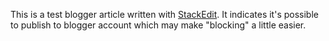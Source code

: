 

This is a test blogger article written with [StackEdit](https://stackedit.io/).  It indicates it's possible to publish to blogger account which may make "blocking" a little easier.
<!--stackedit_data:
eyJoaXN0b3J5IjpbLTEyMTIxOTkyNTNdfQ==
-->